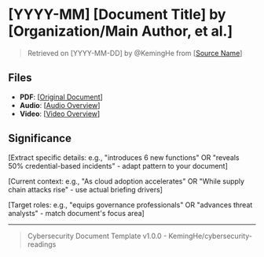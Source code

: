 <!--
Document Template for Cybersecurity Readings
============================================

INSTRUCTIONS:
1. Replace all [PLACEHOLDERS] with actual content
2. Use original publication date for research, latest revision date for frameworks/standards  
3. Ensure Google Drive links are publicly accessible
4. Use "et al." (lowercase with period) for multiple authors, organization name for institutional documents

FOR AI ASSISTANCE:
Provide: document title, publication date, organization/authors, source URL, and briefing doc from NotebookLM
-->

# [YYYY-MM] [Document Title] by [Organization/Main Author, et al.]

> Retrieved on [YYYY-MM-DD] by @KemingHe from [[Source Name](source-url)]

## Files

- **PDF**: [[Original Document](google-drive-pdf-link)]
- **Audio**: [[Audio Overview](google-drive-audio-link)]
- **Video**: [[Video Overview](google-drive-video-link)]

## Significance

<!-- 
Write exactly 3 sentences (~40 words total, <5s read time), each on separate line:
1. CONTENT: Extract specific numbers/features/findings from briefing doc (adapt to document's unique value)
2. INDUSTRY: Current context driving adoption - use actual briefing threats/trends, not generic statements  
3. CAREER: Target specific roles/skills this content advances - based on document focus, not boilerplate

Use blank lines between sentences. Adapt examples below to your briefing doc - avoid copy-paste templates.
-->

[Extract specific details: e.g., "introduces 6 new functions" OR "reveals 50% credential-based incidents" - adapt pattern to your document]

[Current context: e.g., "As cloud adoption accelerates" OR "While supply chain attacks rise" - use actual briefing drivers]

[Target roles: e.g., "equips governance professionals" OR "advances threat analysts" - match document's focus area]

---

> Cybersecurity Document Template v1.0.0 - KemingHe/cybersecurity-readings

